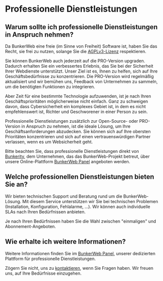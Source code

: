 # Professionelle Dienstleistungen

## Warum sollte ich professionelle Dienstleistungen in Anspruch nehmen?

Da BunkerWeb eine freie (im Sinne von Freiheit) Software ist, haben Sie das Recht, sie frei zu nutzen, solange Sie die [AGPLv3-Lizenz](https://www.gnu.org/licenses/agpl-3.0.en.html) respektieren.

Sie können BunkerWeb auch jederzeit auf die PRO-Version upgraden. Dadurch erhalten Sie ein verbessertes Erlebnis, das Sie bei der Sicherheit Ihrer Webdienste unterstützt. Unser Ziel ist es, Ihnen zu helfen, sich auf Ihre Geschäftsbedürfnisse zu konzentrieren. Die PRO-Version wird regelmäßig aktualisiert und wir bemühen uns, Feedback von Unternehmen zu sammeln, um die benötigten Funktionen zu integrieren.

Aber Zeit für eine bestimmte Technologie aufzuwenden, ist je nach Ihren Geschäftsprioritäten möglicherweise nicht einfach. Ganz zu schweigen davon, dass Cybersicherheit ein komplexes Gebiet ist, in dem es nicht empfehlenswert ist, Richter und Geschworener in einer Person zu sein.

Professionelle Dienstleistungen zusätzlich zur Open-Source- oder PRO-Version in Anspruch zu nehmen, ist die ideale Lösung, um Ihre Geschäftsanforderungen abzudecken. Sie können sich auf Ihre obersten Prioritäten konzentrieren und sich auf einen vertrauenswürdigen Partner verlassen, wenn es um Websicherheit geht.

Bitte beachten Sie, dass professionelle Dienstleistungen direkt von [Bunkerity](https://www.bunkerity.com/?utm_campaign=self&utm_source=doc), dem Unternehmen, das das BunkerWeb-Projekt betreut, über unsere Online-Plattform [BunkerWeb Panel](https://panel.bunkerweb.io/?utm_campaign=self&utm_source=doc) angeboten werden.

## Welche professionellen Dienstleistungen bieten Sie an?

Wir bieten technischen Support und Beratung rund um die BunkerWeb-Lösung. Mit diesem Service unterstützen wir Sie bei technischen Problemen (Installation, Konfiguration, Fehlalarme, ...). Wir können auch individuelle SLAs nach Ihren Bedürfnissen anbieten.

Je nach Ihren Bedürfnissen haben Sie die Wahl zwischen "einmaligen" und Abonnement-Angeboten.

## Wie erhalte ich weitere Informationen?

Weitere Informationen finden Sie im [BunkerWeb Panel](https://panel.bunkerweb.io/?utm_campaign=self&utm_source=doc), unserer dedizierten Plattform für professionelle Dienstleistungen.

Zögern Sie nicht, uns zu [kontaktieren](https://panel.bunkerweb.io/contact.php?utm_campaign=self&utm_source=doc), wenn Sie Fragen haben. Wir freuen uns, auf Ihre Bedürfnisse einzugehen.
